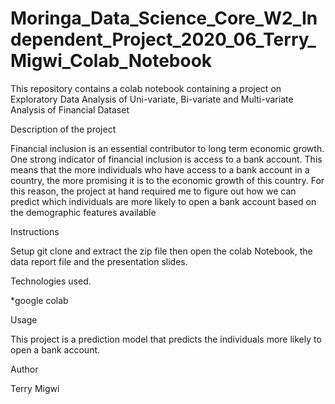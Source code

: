 # Moringa_Data_Science_Core_W2_Independent_Project_2020_06_Terry_Migwi_Colab_Notebook
This repository contains a colab notebook containing a project on Exploratory Data Analysis of Uni-variate, Bi-variate  and Multi-variate Analysis of Financial Dataset

Description of the project

Financial inclusion is an essential contributor to long term economic growth. One strong indicator of financial inclusion is access to a bank account. 
This means that the more individuals who have access to a bank account in a country, the more promising it is to the economic growth of this country. 
For this reason, the project at hand required me to figure out how we can predict which individuals are more likely to open a bank account based 
on the demographic features available

Instructions

Setup git clone  and extract the zip file then open the colab Notebook, the data report file and the presentation slides.

Technologies used.

*google colab

Usage

This project is a prediction model that predicts the individuals more likely to open a bank account.

Author

Terry Migwi
